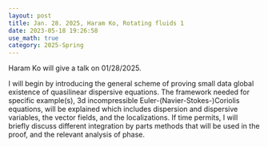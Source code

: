 ```yaml
---
layout: post
title: Jan. 28. 2025, Haram Ko, Rotating fluids 1
date: 2023-05-18 19:26:58
use_math: true
category: 2025-Spring
---
```

 
Haram Ko will give a talk on 01/28/2025.

I will begin by introducing the general scheme of proving small data global existence of quasilinear dispersive equations. The framework needed for specific example(s), 3d incompressible Euler-(Navier-Stokes-)Coriolis equations, will be explained which includes dispersion and dispersive variables, the vector fields, and the localizations. If time permits, I will briefly discuss different integration by parts methods that will be used in the proof, and the relevant analysis of phase.

